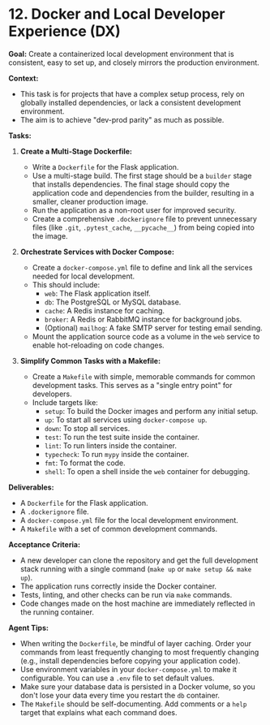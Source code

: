 # 12. Docker and Local Developer Experience (DX)

**Goal:** Create a containerized local development environment that is consistent, easy to set up, and closely mirrors the production environment.

**Context:**
*   This task is for projects that have a complex setup process, rely on globally installed dependencies, or lack a consistent development environment.
*   The aim is to achieve "dev-prod parity" as much as possible.

**Tasks:**

1.  **Create a Multi-Stage Dockerfile:**
    *   Write a `Dockerfile` for the Flask application.
    *   Use a multi-stage build. The first stage should be a `builder` stage that installs dependencies. The final stage should copy the application code and dependencies from the builder, resulting in a smaller, cleaner production image.
    *   Run the application as a non-root user for improved security.
    *   Create a comprehensive `.dockerignore` file to prevent unnecessary files (like `.git`, `.pytest_cache`, `__pycache__`) from being copied into the image.

2.  **Orchestrate Services with Docker Compose:**
    *   Create a `docker-compose.yml` file to define and link all the services needed for local development.
    *   This should include:
        *   `web`: The Flask application itself.
        *   `db`: The PostgreSQL or MySQL database.
        *   `cache`: A Redis instance for caching.
        *   `broker`: A Redis or RabbitMQ instance for background jobs.
        *   (Optional) `mailhog`: A fake SMTP server for testing email sending.
    *   Mount the application source code as a volume in the `web` service to enable hot-reloading on code changes.

3.  **Simplify Common Tasks with a Makefile:**
    *   Create a `Makefile` with simple, memorable commands for common development tasks. This serves as a "single entry point" for developers.
    *   Include targets like:
        *   `setup`: To build the Docker images and perform any initial setup.
        *   `up`: To start all services using `docker-compose up`.
        *   `down`: To stop all services.
        *   `test`: To run the test suite inside the container.
        *   `lint`: To run linters inside the container.
        *   `typecheck`: To run `mypy` inside the container.
        *   `fmt`: To format the code.
        *   `shell`: To open a shell inside the `web` container for debugging.

**Deliverables:**
*   A `Dockerfile` for the Flask application.
*   A `.dockerignore` file.
*   A `docker-compose.yml` file for the local development environment.
*   A `Makefile` with a set of common development commands.

**Acceptance Criteria:**
*   A new developer can clone the repository and get the full development stack running with a single command (`make up` or `make setup && make up`).
*   The application runs correctly inside the Docker container.
*   Tests, linting, and other checks can be run via `make` commands.
*   Code changes made on the host machine are immediately reflected in the running container.

**Agent Tips:**
*   When writing the `Dockerfile`, be mindful of layer caching. Order your commands from least frequently changing to most frequently changing (e.g., install dependencies before copying your application code).
*   Use environment variables in your `docker-compose.yml` to make it configurable. You can use a `.env` file to set default values.
*   Make sure your database data is persisted in a Docker volume, so you don't lose your data every time you restart the `db` container.
*   The `Makefile` should be self-documenting. Add comments or a `help` target that explains what each command does.
